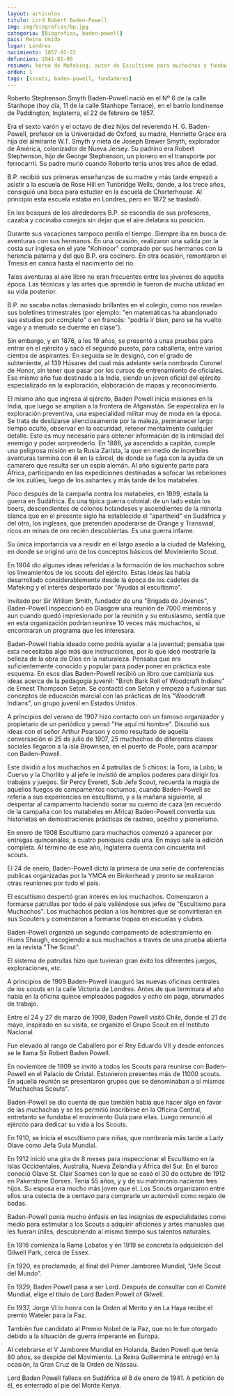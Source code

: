 ```yaml
---
layout: articulos
titulo: Lord Robert Baden-Powell
img: img/biografias/bp.jpg
categoria: [Biografias, baden-powell]
pais: Reino Unido
lugar: Londres
nacimiento: 1857-02-22
defuncion: 1941-01-08
resumen: heroe de Mafeking, autor de Escultismo para muchachos y fundador del movimiento Scout.
orden: 1
tags: [scouts, baden-powell, fundadores]
---
```

Roberto Stephenson Smyth Baden-Powell nació en el Nº 6 de la calle Stanhope (hoy día, 11 de la calle Stanhope Terrace), en el barrio londinense de Paddington, Inglaterra, el 22 de febrero de 1857.

Era el sexto varón y el octavo de diez hijos del reverendo H. G. Baden-Powell, profesor en la Universidad de Oxford, su madre, Henriette Grace era hija del almirante W.T. Smyth y nieta de Joseph Brewer Smyth, explorador de América, colonizador de Nueva Jersey. Su padrino era Robert Stephenson, hijo de George Stephenson, un pionero en el transporte por ferrocarril. Su padre murió cuando Roberto tenia unos tres años de edad.

B.P. recibió sus primeras enseñanzas de su madre y más tarde empezó a asistir a la escuela de Rose Hill en Tunbridge Wells, donde, a los trece años, consiguió una beca para estudiar en la escuela de Charterhouse. Al principio esta escuela estaba en Londres, pero en 1872 se trasladó.

En los bosques de los alrededores B.P. se escondía de sus profesores, cazaba y cocinaba conejos sin dejar que el aire delatara su posición.

Durante sus vacaciones tampoco perdía el tiempo. Siempre iba en busca de aventuras con sus hermanos. En una ocasión, realizaron una salida por la costa sur inglesa en el yate "Kohinoor" comprado por sus hermanos con la herencia paterna y del que B.P. era cocinero. En otra ocasión, remontaron el Tmesis en canoa hasta el nacimiento del río.

Tales aventuras al aire libre no eran frecuentes entre los jóvenes de aquella época. Las técnicas y las artes que aprendió le fueron de mucha utilidad en su vida posterior.

B.P. no sacaba notas demasiado brillantes en el colegio, como nos revelan sus boletines trimestrales (por ejemplo: "en matemáticas ha abandonado sus estudios por completo" o en francés: "podría ir bien, pero se ha vuelto vago y a menudo se duerme en clase").

Sin embargo, y en 1876, a los 19 años, se presentó a unas pruebas para entrar en el ejército y sacó el segundo puesto, para caballería, entre varios cientos de aspirantes. En seguida se le designó, con el grado de subteniente, al 139 Húsares del cual más adelante sería nombrado Coronel de Honor, sin tener que pasar por los cursos de entrenamiento de oficiales. Ese mismo año fue destinado a la India, siendo un joven oficial del ejército especializado en la exploración, elaboración de mapas y reconocimiento.

El mismo año que ingresa al ejército, Baden Powell inicia misiones en la India, que luego se amplían a la frontera de Afganistán. Se especializa en la exploración preventiva, una especialidad militar muy de moda en la época. Se trata de deslizarse silenciosamente por la maleza, permanecer largo tiempo oculto, observar en la oscuridad, retener mentalmente cualquier detalle. Esto es muy necesario para obtener información de la intimidad del enemigo y poder sorprenderlo. En 1886, ya ascendido a capitán, cumple una peligrosa misión en la Rusia Zarista, la que en medio de increíbles aventuras termina con él en la cárcel, de donde se fuga con la ayuda de un camarero que resulta ser un espía alemán. Al año siguiente parte para África, participando en las expediciones destinadas a sofocar las rebeliones de los zulúes, luego de los ashantes y más tarde de los matabeles.

Poco después de la campaña contra los matabeles, en 1899, estalla la guerra en Sudáfrica. Es una típica guerra colonial: de un lado están los boers, descendientes de colonos holandeses y ascendientes de la minoría blanca que en el presente siglo ha establecido el "apartheid" en Sudáfrica y del otro, los ingleses, que pretenden apoderarse de Orange y Transvaal, ricos en minas de oro recién descubiertas. Es una guerra infame.

Su única importancia va a residir en el largo asedio a la ciudad de Mafeking, en donde se originó uno de los conceptos básicos del Movimiento Scout.

En 1904 dio algunas ideas referidas a la formación de los muchachos sobre los lineamientos de los scouts del ejército. Estas ideas las había desarrollado considerablemente desde la época de los cadetes de Mafeking y el interés despertado por "Ayudas al escultismo".

Invitado por Sir William Smith, fundador de una "Brigada de Jóvenes", Baden-Powell inspeccionó en Glasgow una reunión de 7000 miembros y aun cuando quedó impresionado por la reunión y su entusiasmo, sentía que en esta organización podrían reunirse 10 veces más muchachos, si encontraran un programa que les interesara.

Baden-Powell había ideado como podría ayudar a la juventud; pensaba que esta necesitaba algo más que instrucciones, por lo que ideó mostrarle la belleza de la obra de Dios en la naturaleza. Pensaba que era suficientemente conocido y popular para poder poner en práctica este esquema.
En esos días Baden-Powell recibió un libro que cambiaría sus ideas acerca de la pedagogía juvenil: "Birch Bark Roll of Woodcraft Indians" de Ernest Thompson Seton. Se contactó con Seton y empezó a fusionar sus conceptos de educación marcial con las prácticas de los "Woodcraft Indians", un grupo juvenil en Estados Unidos.

A principios del verano de 1907 hizo contacto con un famoso organizador y propietario de un periódico y pensó "He aquí mi hombre". Discutió sus ideas con el señor Arthur Pearson y como resultado de aquella conversación el 25 de julio de 1907, 25 muchachos de diferentes clases sociales llegaron a la isla Brownsea, en el puerto de Poole, para acampar con Baden-Powell.

Este dividió a los muchachos en 4 patrullas de 5 chicos: la Toro, la Lobo, la Cuervo y la Chorlito y al jefe le invistió de amplios poderes para dirigir los trabajos y juegos. Sir Percy Everett, Sub Jefe Scout, recuerda la magia de aquellos fuegos de campamentos nocturnos, cuando Baden-Powell se refería a sus experiencias en escultismo, y a la mañana siguiente, al despertar al campamento haciendo sonar su cuerno de caza (en recuerdo de la campaña con los matabeles en África) Baden-Powell convertía sus historietas en demostraciones prácticas de rastreo, acecho y pionerismo.

En enero de 1908 Escultismo para muchachos comenzó a aparecer por entregas quincenales, a cuatro peniques cada una. En mayo sale la edición completa. Al término de ese año, Inglaterra cuenta con cincuenta mil scouts.

El 24 de enero, Baden-Powell dictó la primera de una serie de conferencias publicas organizadas por la YMCA en Binkerhead y pronto se realizaron otras reuniones por todo el país.

El escultismo despertó gran interés en los muchachos. Comenzaron a formarse patrullas por todo el país valiéndose sus jefes de "Escultismo para Muchachos". Los muchachos pedían a los hombres que se convirtieran en sus Scouters y comenzaron a formarse tropas en escuelas y clubes.

Baden-Powell organizó un segundo campamento de adiestramiento en Hums Shaugh, escogiendo a sus muchachos a través de una prueba abierta en la revista "The Scout".

El sistema de patrullas hizo que tuvieran gran éxito los diferentes juegos, exploraciones, etc.

A principios de 1909 Baden-Powell inauguró las nuevas oficinas centrales de los scouts en la calle Victoria de Londres. Antes de que terminara el año había en la oficina quince empleados pagados y ocho sin paga, abrumados de trabajo.

Entre el 24 y 27 de marzo de 1909, Baden Powell visitó Chile, donde el 21 de mayo, inspirado en su visita, se organizo el Grupo Scout en el Instituto Nacional.

Fue elevado al rango de Caballero por el Rey Eduardo VII y desde entonces se le llama Sir Robert Baden Powell.

En noviembre de 1909 se invitó a todos los Scouts para reunirse con Baden-Powell en el Palacio de Cristal. Estuvieron presentes más de 11000 scouts. En aquella reunión se presentaron grupos que se denominaban a sí mismos "Muchachas Scouts".

Baden-Powell se dio cuenta de que también había que hacer algo en favor de las muchachas y se les permitió inscribirse en la Oficina Central, entretanto se fundaba el movimiento Guía para ellas. Luego renunció al ejército para dedicar su vida a los Scouts.

En 1910, se inicia el escultismo para niñas, que nombraría más tarde a Lady Olave como Jefa Guía Mundial.

En 1912 inició una gira de 8 meses para inspeccionar el Escultismo en la Islas Occidentales, Australia, Nueva Zelandia y África del Sur. En el barco conoció Olave St. Clair Soames con la que se casó el 30 de octubre de 1912 en Pakerstone Dorses. Tenía 55 años, y y de su matrimonio nacieron tres hijos. Su esposa era mucho más joven que él. Los Scouts organizaron entre ellos una colecta de a centavo para comprarle un automóvil como regalo de bodas.

Baden-Powell ponía mucho énfasis en las insignias de especialidades como medio para estimular a los Scouts a adquirir aficiones y artes manuales que les fueran útiles, descubriendo al mismo tiempo sus talentos naturales.

En 1916 comienza la Rama Lobatos y en 1919 se concreta la adquisición del Gilwell Park, cerca de Essex.

En 1920, es proclamado, al final del Primer Jamboree Mundial, “Jefe Scout del Mundo”.

En 1929, Baden Powell pasa a ser Lord. Después de consultar con el Comité Mundial, elige el título de Lord Baden Powell of Gilwell.

En 1937, Jorge VI lo honra con la Orden al Merito y en La Haya recibe el premio Wateler para la Paz.

También fue candidato al Premio Nobel de la Paz, que no le fue otorgado debido a la situación de guerra imperante en Europa.

Al celebrarse el V Jamboree Mundial en Holanda, Baden Powell que tenía 80 años, se despide del Movimiento. La Reina Guillermina le entregó en la ocasión, la Gran Cruz de la Orden de Nassau.

Lord Baden Powell fallece en Sudáfrica el 8 de enero de 1941. A petición de él, es enterrado al pie del Monte Kenya.